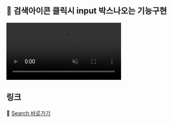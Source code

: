 ## 🌿 검색아이콘 클릭시 input 박스나오는 기능구현

 <video src="https://user-images.githubusercontent.com/56811978/181247074-698967e5-5630-4206-809f-9c01f6a8711c.mov" autoplay muted controls></video>
 

## 링크
📍 [Search 바로가기](https://sujinjeong012.github.io/search/)

